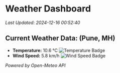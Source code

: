 
# Weather Dashboard

_Last Updated: 2024-12-16 00:52:40_

## Current Weather Data: (Pune, MH)
- **Temperature:** 10.6 °C ![Temperature Badge](https://img.shields.io/badge/Temperature-Low%20Temp-blue)
- **Wind Speed:** 5.8 km/h ![Wind Speed Badge](https://img.shields.io/badge/Wind%20Speed-Low%20Wind-blue)

*Powered by Open-Meteo API*
